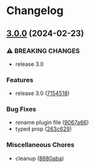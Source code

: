 # Changelog

## [3.0.0](https://github.com/nlemoine/acf-country/compare/2.1.0...v3.0.0) (2024-02-23)


### ⚠ BREAKING CHANGES

* release 3.0

### Features

* release 3.0 ([7154518](https://github.com/nlemoine/acf-country/commit/715451866a0294f9f418c72790b9b192155c9382))


### Bug Fixes

* rename plugin file ([9067a66](https://github.com/nlemoine/acf-country/commit/9067a66859e4889e6a8fb6c749a984a899daba63))
* typed prop ([263c629](https://github.com/nlemoine/acf-country/commit/263c629f50251bb99ea624a883a2a0a6d6806f9b))


### Miscellaneous Chores

* cleanup ([8680aba](https://github.com/nlemoine/acf-country/commit/8680aba85a1ed433449bd3634d844dda39a77152))
